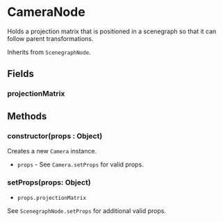 # CameraNode

Holds a projection matrix that is positioned in a scenegraph so that it can follow parent transformations.

Inherits from `ScenegraphNode`.

## Fields

### projectionMatrix


## Methods

### constructor(props : Object)

Creates a new `Camera` instance.

* `props` - See `Camera.setProps` for valid props.


### setProps(props: Object)

* `props.projectionMatrix`

See `ScenegraphNode.setProps` for additional valid props.
